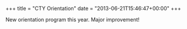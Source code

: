 +++
title = "CTY Orientation"
date = "2013-06-21T15:46:47+00:00"
+++

New orientation program this year. Major improvement!
			